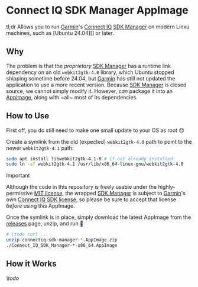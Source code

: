 # Connect IQ SDK Manager AppImage

tl;dr Allows you to run [Garmin][]'s [Connect IQ][] [SDK Manager][] on modern Linxu machines, such as [Ubuntu 24.04][]
or later.

## Why

The problem is that the *proprietary* [SDK Manager][] has a runtime link dependency on an old `webkit2gtk-4.0` library,
which Ubuntu stopped shipping sometime before 24.04, but [Garmin][] has still not updated the application to use a more
recent version.  Because [SDK Manager][] is closed source, we cannot simply modify it. However, *can* package it into an
[AppImage][], along with ~all~ most of its dependencies.

## How to Use

First off, you do still need to make one small update to your OS as root :disappointed:

Create a symlink from the old (expected) `webkit2gtk-4.0` path to point to the newer `webkit2gtk-4.1` path:

```sh
sudo apt install libwebkit2gtk-4.1-0 # if not already installed.
sudo ln -sf webkit2gtk-4.1 /usr/lib/x86_64-linux-gnu/webkit2gtk-4.0
```

> [!IMPORTANT]
> Although the code in this repository is freely usable under the highly-permissive [MIT license][], the wrapped
> [SDK Manager][] is subject to [Garmin][]'s own [Connect IQ SDK license], so please be sure to accept that license
> *before* using this AppImage.

Once the symlink is in place, simply download the latest AppImage from the [releases][] page, unzip, and run :tada:

```sh
# \todo curl ...
unzip connectiq-sdk-manager-*.AppImage.zip
./Connect_IQ_SDK_Manager-*-x86_64.AppImage
```

## How it Works

*\todo*


[AppImage]: https://appimage.org/
[Connect IQ]: https://developer.garmin.com/connect-iq/overview/
[Connect IQ SDK license]: https://developer.garmin.com/connect-iq/sdk/
[Garmin]: https://www.garmin.com/
[SDK Manager]: https://developer.garmin.com/connect-iq/sdk/
[releases]: https://github.com/pcolby/connectiq-sdk-manager/releases
[MIT license]: LICENSE.md
